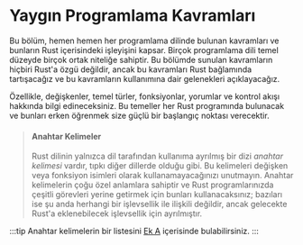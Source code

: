 # Yaygın Programlama Kavramları

Bu bölüm, hemen hemen her programlama dilinde bulunan kavramları ve bunların Rust içerisindeki işleyişini kapsar. Birçok programlama dili temel düzeyde birçok ortak niteliğe sahiptir. Bu bölümde sunulan kavramların hiçbiri Rust'a özgü değildir, ancak bu kavramları Rust bağlamında tartışacağız ve bu kavramların kullanımına dair gelenekleri açıklayacağız.

Özellikle, değişkenler, temel türler, fonksiyonlar, yorumlar ve kontrol akışı hakkında bilgi edineceksiniz. Bu temeller her Rust programında bulunacak ve bunları erken öğrenmek size güçlü bir başlangıç noktası verecektir.

> #### Anahtar Kelimeler
>
> Rust dilinin yalnızca dil tarafından kullanıma ayrılmış bir dizi *anahtar kelimesi* vardır, tıpkı diğer dillerde olduğu gibi. Bu kelimeleri değişken veya fonksiyon isimleri olarak kullanamayacağınızı unutmayın. Anahtar kelimelerin çoğu özel anlamlara sahiptir ve Rust programlarınızda çeşitli görevleri yerine getirmek için bunları kullanacaksınız; bazıları ise şu anda herhangi bir işlevsellik ile ilişkili değildir, ancak gelecekte Rust'a eklenebilecek işlevsellik için ayrılmıştır. 

:::tip
Anahtar kelimelerin bir listesini [Ek A][appendix_a] içerisinde bulabilirsiniz.
:::

[appendix_a]: appendix-01-keywords.md